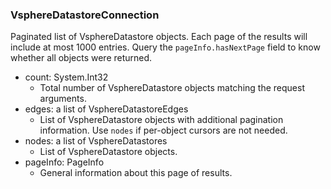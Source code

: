 ### VsphereDatastoreConnection
Paginated list of VsphereDatastore objects. Each page of the results will include at most 1000 entries. Query the `pageInfo.hasNextPage` field to know whether all objects were returned.

- count: System.Int32
  - Total number of VsphereDatastore objects matching the request arguments.
- edges: a list of VsphereDatastoreEdges
  - List of VsphereDatastore objects with additional pagination information. Use `nodes` if per-object cursors are not needed.
- nodes: a list of VsphereDatastores
  - List of VsphereDatastore objects.
- pageInfo: PageInfo
  - General information about this page of results.
